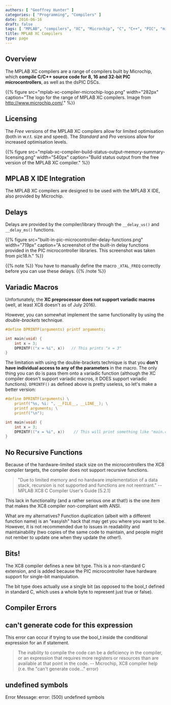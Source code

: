 ```yaml
---
authors: [ "Geoffrey Hunter" ]
categories: [ "Programming", "Compilers" ]
date: 2016-06-16
draft: false
tags: [ "MPLAB", "compilers", "XC", "Microchip", "C", "C++", "PIC", "microcontroller", "MPLAB X", "IDEs", "licensing", "variadic macro", "compiler error" ]
title: MPLAB XC Compilers
type: page
---
```


## Overview

The MPLAB XC compilers are a range of compilers built by Microchip, which **compile C/C++ source code for 8, 16 and 32-bit PIC microcontrollers**, as well as the dsPIC DSCs.

{{% figure src="mplab-xc-compiler-microchip-logo.png" width="282px" caption="The logo for the range of MPLAB XC compilers. Image from http://www.microchip.com/."  %}}

## Licensing

The _Free_ versions of the MPLAB XC compilers allow for limited optimisation (both in w.r.t. size and speed). The _Standard_ and _Pro_ versions allow for increased optimisation levels.

{{% figure src="mplab-xc-compiler-build-status-output-memory-summary-licensing.png" width="540px" caption="Build status output from the free version of the MPLAB XC compiler."  %}}

## MPLAB X IDE Integration

The MPLAB XC compilers are designed to be used with the MPLAB X IDE, also provided by Microchip.

## Delays

Delays are provided by the compiler/library through the `__delay_us()` and `__delay_ms()` functions.

{{% figure src="built-in-pic-microcontroller-delay-functions.png" width="719px" caption="A screenshot of the built-in delay functions provided in the PIC microcontroller libraries. This screenshot was taken from pic18.h."  %}}

{{% note %}}
You have to manually define the macro `_XTAL_FREQ` correctly before you can use these delays.
{{% /note %}}

## Variadic Macros

Unfortunately, the **XC preprocessor does not support variadic macros** (well, at least XC8 doesn't as of July 2016).

However, you can somewhat implement the same functionality by using the _double-brackets_ technique.

```c
#define DPRINTF(arguments) printf arguments;

int main(void) {
    int x = 3;
    DPRINTF(("x = %i", x))   // This prints "x = 3"
}
```

The limitation with using the double-brackets technique is that you **don't have individual access to any of the parameters** in the macro. The only thing you can do is pass them onto a variadic function (although the XC compiler doesn't support variadic macros, it DOES support variadic functions). `DPRINTF()` as defined above is pretty useless, so let's make a better version:
    
```c
#define DPRINTF(arguments) \
    printf("%s, %i: ", __FILE__, __LINE__); \
    printf arguments; \
    printf("\n");

int main(void) {
    int x = 3;
    DPRINTF(("x = %i", x))    // This will print something like "main.c, 23: x = 3"
}
```

## No Recursive Functions

Because of the hardware-limited stack size on the microcontrollers the XC8 compiler targets, the compiler does not support recursive functions.

> "Due to limited memory and no hardware implementation of a data stack, recursion is not supported and functions are not reentrant." -- MPLAB XC8 C Compiler User's Guide [5.2.1]

This lack in functionality (and a rather serious one at that!) is the one item that makes the XC8 compiler non-compliant with ANSI.

What are my alternatives? Function duplication (albeit with a different function name) is an "easyish" hack that may get you where you want to be. However, it is not recommended due to issues in readability and maintainability (two copies of the same code to maintain, and people might not rember to update one when they update the other!).

## Bits!

The XC8 compiler defines a new bit type. This is a non-standard C extension, and is added because the PIC microcontroller have hardware support for single-bit manipulation.

The bit type does actually use a single bit (as opposed to the bool_t defined in standard C, which uses a whole byte to represent just true or false).

## Compiler Errors

## can't generate code for this expression

This error can occur if trying to use the bool_t inside the conditional expression for an  if statement.

> The inability to compile the code can be a deficiency in the compiler, or an expression that requires more registers or resources than are available at that point in the code. -- Microchip, XC8 compiler help (r.e. the "can't generate code..." error)

## undefined symbols

Error Message: error: (500) undefined symbols
